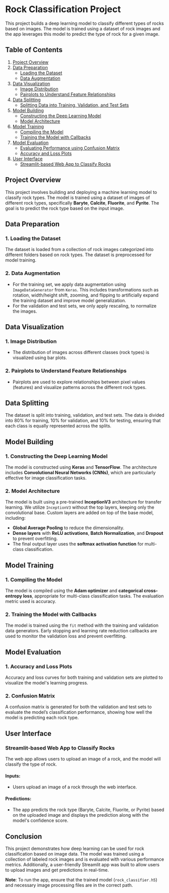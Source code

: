 # Rock Classification Project

This project builds a deep learning model to classify different types of rocks based on images. The model is trained using a dataset of rock images and the app leverages this model to predict the type of rock for a given image.

## Table of Contents

1. [Project Overview](#project-overview)
2. [Data Preparation](#data-preparation)
   - [Loading the Dataset](#loading-the-dataset)
   - [Data Augmentation](#data-augmentation)
3. [Data Visualization](#data-visualization)
   - [Image Distribution](#image-distribution)
   - [Pairplots to Understand Feature Relationships](#pairplots-to-understand-feature-relationships)
4. [Data Splitting](#data-splitting)
   - [Splitting Data into Training, Validation, and Test Sets](#splitting-data-into-training-validation-and-test-sets)
5. [Model Building](#model-building)
   - [Constructing the Deep Learning Model](#constructing-the-deep-learning-model)
   - [Model Architecture](#model-architecture)
6. [Model Training](#model-training)
   - [Compiling the Model](#compiling-the-model)
   - [Training the Model with Callbacks](#training-the-model-with-callbacks)
7. [Model Evaluation](#model-evaluation)
   - [Evaluating Performance using Confusion Matrix](#evaluating-performance-using-confusion-matrix)
   - [Accuracy and Loss Plots](#accuracy-and-loss-plots)
8. [User Interface](#user-interface)
   - [Streamlit-based Web App to Classify Rocks](#streamlit-based-web-app-to-classify-rocks)

## Project Overview

This project involves building and deploying a machine learning model to classify rock types. The model is trained using a dataset of images of different rock types, specifically **Baryte**, **Calcite**, **Fluorite**, and **Pyrite**. The goal is to predict the rock type based on the input image.

## Data Preparation

### 1. Loading the Dataset
The dataset is loaded from a collection of rock images categorized into different folders based on rock types. The dataset is preprocessed for model training.

### 2. Data Augmentation
- For the training set, we apply data augmentation using `ImageDataGenerator` from `Keras`. This includes transformations such as rotation, width/height shift, zooming, and flipping to artificially expand the training dataset and improve model generalization.
- For the validation and test sets, we only apply rescaling, to normalize the images.

## Data Visualization

### 1. Image Distribution
- The distribution of images across different classes (rock types) is visualized using bar plots.

### 2. Pairplots to Understand Feature Relationships
- Pairplots are used to explore relationships between pixel values (features) and visualize patterns across the different rock types.

## Data Splitting

The dataset is split into training, validation, and test sets. The data is divided into 80% for training, 10% for validation, and 10% for testing, ensuring that each class is equally represented across the splits.

## Model Building

### 1. Constructing the Deep Learning Model
The model is constructed using **Keras** and **TensorFlow**. The architecture includes **Convolutional Neural Networks (CNNs)**, which are particularly effective for image classification tasks.

### 2. Model Architecture
The model is built using a pre-trained **InceptionV3** architecture for transfer learning. We utilize `InceptionV3` without the top layers, keeping only the convolutional base.
Custom layers are added on top of the base model, including:
- **Global Average Pooling** to reduce the dimensionality.
- **Dense layers** with **ReLU activations**, **Batch Normalization**, and **Dropout** to prevent overfitting.
- The final output layer uses the **softmax activation function** for multi-class classification.

## Model Training

### 1. Compiling the Model
The model is compiled using the **Adam optimizer** and **categorical cross-entropy loss**, appropriate for multi-class classification tasks. The evaluation metric used is accuracy.

### 2. Training the Model with Callbacks
The model is trained using the `fit` method with the training and validation data generators. Early stopping and learning rate reduction callbacks are used to monitor the validation loss and prevent overfitting.

## Model Evaluation

### 1. Accuracy and Loss Plots
Accuracy and loss curves for both training and validation sets are plotted to visualize the model's learning progress.

### 2. Confusion Matrix
A confusion matrix is generated for both the validation and test sets to evaluate the model’s classification performance, showing how well the model is predicting each rock type.

## User Interface

### Streamlit-based Web App to Classify Rocks

The web app allows users to upload an image of a rock, and the model will classify the type of rock.

#### Inputs:
- Users upload an image of a rock through the web interface.

#### Predictions:
- The app predicts the rock type (Baryte, Calcite, Fluorite, or Pyrite) based on the uploaded image and displays the prediction along with the model's confidence score.

## Conclusion

This project demonstrates how deep learning can be used for rock classification based on image data. The model was trained using a collection of labeled rock images and is evaluated with various performance metrics. Additionally, a user-friendly Streamlit app was built to allow users to upload images and get predictions in real-time.

**Note**: To run the app, ensure that the trained model (`rock_classifier.h5`) and necessary image processing files are in the correct path.

